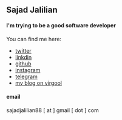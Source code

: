 ## Sajad Jalilian

#### I'm trying to be a good software developer

You can find me here:

- [twitter](https://twitter.com/Sajad_Jalilian)
- [linkdin](https://linkedin.com/in/sajadjalilian)
- [github](https://github.com/SajadJalilian)
- [instagram](https://instagram.com/sajad.jalilian)
- [telegram](https://t.me/sajadjalilian)
- [my blog on virgool](https://virgool.io/@SajadJ)

#### email

sajadjalilian88 [ at ] gmail [ dot ] com
